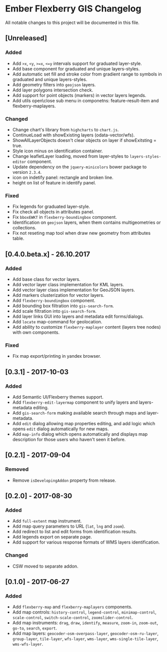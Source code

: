 # Ember Flexberry GIS Changelog
All notable changes to this project will be documented in this file.

## [Unreleased]
### Added
* Add `>x`, `<y`, `>=x`, `<=y` intervals support for graduated layer-style.
* Add base component for graduated and unique layers-styles.
* Add automatic set fill and stroke color from gradient range to symbols in graduated and unique layers-styles.
* Add geometry filters into `geojson` layers.
* Add layer polygons intersection check.
* Add support for point objects (markers) in vector layers legends.
* Add utils open\close sub menu in componetns: feature-result-item and flexberry-maplayers.

### Changed
* Change chart's library from `highcharts` to `chart.js`.
* ContinueLoad with showExisting layers (odata-vector/wfs).
* ShowAllLayerObjects doesn't clear objects on layer if showExitsting = true.
* Style icon minus on identification container.
* Change leafletLayer loading, moved from layer-styles to `layers-styles-editor` component.
* Update dependency on the `jquery-minicolors` bower package to version `2.3.4`.
* icon on indetify panel: rectangle and broken line.
* height on list of feature in identify panel.

### Fixed
* Fix legends for graduated layer-style.
* Fix check all objects in attributes panel.
* Fix `bboxEWKT` in `flexberry-boundingbox` component.
* Identification on `geojson` layers, when them contains multigeometries or collections.
* Fix not reseting map tool when draw new geometry from attributes table.

## [0.4.0.beta.x] - 26.10.2017
### Added
* Add base class for vector layers.
* Add vector layer class implementation for KML layers.
* Add vector layer class implementation for GeoJSON layers.
* Add markers clusterization for vector layers.
* Add `flexberry-boundingbox` component.
* Add bounding box filtration into `gis-search-form`.
* Add scale filtration into `gis-search-form`.
* Add layer links GUI into layers and metadata edit forms/dialogs.
* Add `locate` map-command for geolocation.
* Add ability to customize `flexberry-maplayer` content (layers tree nodes) with own components.
### Fixed
* Fix map export/printing in yandex browser.

## [0.3.1] - 2017-10-03
### Added
* Add Semantic UI/Flexberry themes support.
* Add `flexberry-edit-layermap` component to unify layers and layers-metadata editing.
* Add `gis-search-form` making available search through maps and layer-metadata.
* Add `edit` dialog allowing map properties editing, and add logic which opens `edit` dialog automatically for new maps.
* Add `map-info` dialog which opens automatically and displays map description for those users who haven't seen it before.

## [0.2.1] - 2017-09-04
### Removed
* Remove `isDevelopingAddon` property from release.

## [0.2.0] - 2017-08-30
### Added
* Add `full-extent` map instrument.
* Add map query parameters to URL (`lat`, `lng` and `zoom`).
* Add redirect to list and edit forms from identification results.
* Add legends export on separate page.
* Add support for various response formats of WMS layers identification.

### Changed
* CSW moved to separate addon.

## [0.1.0] - 2017-06-27
### Added
* Add `flexberry-map` and `flexberry-maplayers` components.
* Add map controls: `history-control`, `legend-control`, `minimap-control`, `scale-control`, `switch-scale-control`, `zoomslider-control`.
* Add map instruments: `drag`, `draw`, `identify`, `measure`, `zoom-in`, `zoom-out`, `go-to`, `search`, `export`.
* Add map layers: `geocoder-osm-overpass-layer`, `geocoder-osm-ru-layer`, `group-layer`, `tile-layer`, `wfs-layer`, `wms-layer`, `wms-single-tile-layer`, `wms-wfs-layer`.
